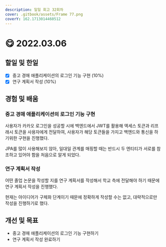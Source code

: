 ```yaml
---
description: 일일 회고 32회차
cover: .gitbook/assets/Frame 77.png
coverY: 162.1713014460512
---
```


# 😋 2022.03.06

## 할일 및 한일

* [x] 중고 경매 애플리케이션의 로그인 기능 구현 (10%)
* [x] 연구 계획서 작성 (10%)

## 경험 및 배움

### 중고 경매 애플리케이션의 로그인 기능 구현

사용자가 카카오 로그인을 성공할 시에 백엔드에서 JWT를 활용해 액세스 토큰과 리프래시 토큰을 사용자에게 전달하여, 사용자가 해당 토큰들을 가지고 백엔드와 통신을 하기위한 구현을 진행했다.

JPA를 많이 사용해보지 않아, 일대일 관계를 매핑할 때는 반드시 두 엔티티가 서로를 참조하고 있어야 함을 처음으로 알게 되었다.



### 연구 계획서 작성

어떤 졸업 논문을 작성할 지를 연구 계획서를 작성해서 학교 측에 전달해야 하기 때문에 연구 계획서 작성을 진행했다.

현재는 아이디어가 구체화 단계이기 때문에 정확하게 작성할 수는 없고, 대략적으로만 작성을 진행하기로 했다.



## 개선 및 목표

* 중고 경매 애플리케이션의 로그인 기능 구현하기
* 연구 계획서 작성 완료하기

